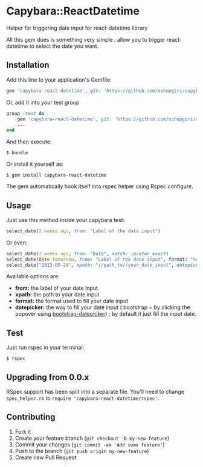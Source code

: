 # Capybara::ReactDatetime

Helper for triggering date input for react-datetime library

All this gem does is something very simple : allow you to trigger react-datetime to select the date you want.

## Installation

Add this line to your application's Gemfile:

```ruby
gem 'capybara-react-datetime', git: 'https://github.com/oshopgiri/capybara-react-datetime.git', group: :test
```

Or, add it into your test group

```ruby
group :test do
    gem 'capybara-react-datetime', git: 'https://github.com/oshopgiri/capybara-react-datetime.git'
    ...
end
```

And then execute:

    $ bundle

Or install it yourself as:

    $ gem install capybara-react-datetime

The gem automatically hook itself into rspec helper using Rspec.configure.

## Usage

Just use this method inside your capybara test:

```ruby
select_date(2.weeks.ago, from: "Label of the date input")
```

Or even:

```ruby
select_date(2.weeks.ago, from: "Date", match: :prefer_exact)
select_date(Date.tomorrow, from: "Label of the date input", format: "%d/%m/%Y")
select_date("2013-05-24", xpath: "//path_to//your_date_input", datepicker: :bootstrap)
```

Available options are:
+ **from:** the label of your date input
+ **xpath:** the path to your date input
+ **format:** the format used to fill your date input
+ **datepicker:** the way to fill your date input (:bootstrap = by clicking the popover using [bootstrap-datepicker](https://github.com/eternicode/bootstrap-datepicker))
    ; by default it just fill the input date.

## Test

Just run rspec in your terminal:

    $ rspec

## Upgrading from 0.0.x

RSpec support has been split into a separate file. You'll need to change
`spec_helper.rb` to `require 'capybara-react-datetime/rspec'`.

## Contributing

1. Fork it
2. Create your feature branch (`git checkout -b my-new-feature`)
3. Commit your changes (`git commit -am 'Add some feature'`)
4. Push to the branch (`git push origin my-new-feature`)
5. Create new Pull Request
